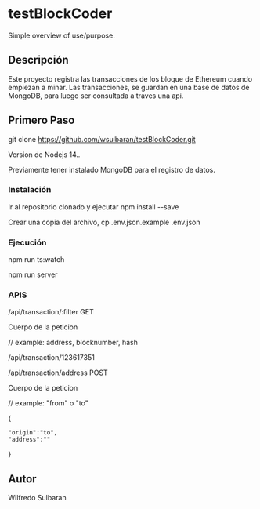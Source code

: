 # testBlockCoder

Simple overview of use/purpose.

## Descripción

Este proyecto registra las transacciones de los bloque de Ethereum  cuando empiezan a minar. 
Las transacciones, se guardan en una base de datos de MongoDB, para luego ser consultada a traves una api.

## Primero Paso
git clone https://github.com/wsulbaran/testBlockCoder.git

Version de Nodejs 14.*.*

Previamente tener instalado MongoDB para el registro de datos.
### Instalación
Ir al repositorio clonado y ejecutar npm install --save

Crear una copia del archivo, cp .env.json.example .env.json
### Ejecución
npm run ts:watch

npm run server

### APIS

/api/transaction/:filter  GET

Cuerpo de la peticion

// example: address, blocknumber, hash

/api/transaction/123617351

/api/transaction/address POST

Cuerpo de la peticion 

// example: "from" o "to"

{

    "origin":"to",   
    "address":""

}
## Autor

Wilfredo Sulbaran
